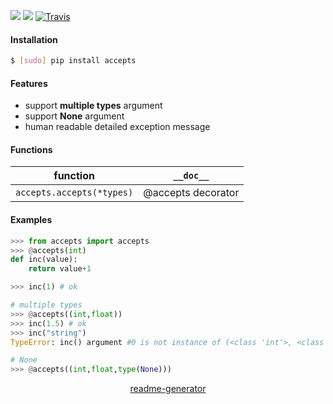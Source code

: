<!--
https://pypi.org/project/readme-generator/
-->

[![](https://img.shields.io/pypi/pyversions/accepts.svg?longCache=True)](https://pypi.org/project/accepts/)
[![](https://img.shields.io/pypi/v/accepts.svg?maxAge=3600)](https://pypi.org/project/accepts/)
[![Travis](https://api.travis-ci.org/looking-for-a-job/accepts.py.svg?branch=master)](https://travis-ci.org/looking-for-a-job/accepts.py/)

#### Installation
```bash
$ [sudo] pip install accepts
```

#### Features
*	support **multiple types** argument
*	support **None** argument
*	human readable detailed exception message

#### Functions
function|`__doc__`
-|-
`accepts.accepts(*types)` |@accepts decorator

#### Examples
```python
>>> from accepts import accepts
>>> @accepts(int)
def inc(value):
	return value+1

>>> inc(1) # ok

# multiple types
>>> @accepts((int,float))
>>> inc(1.5) # ok
>>> inc("string")
TypeError: inc() argument #0 is not instance of (<class 'int'>, <class 'float'>)

# None
>>> @accepts((int,float,type(None)))
```

<p align="center">
    <a href="https://pypi.org/project/readme-generator/">readme-generator</a>
</p>